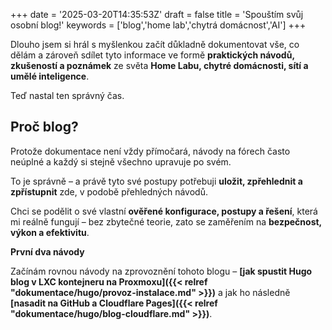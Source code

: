 +++
date = '2025-03-20T14:35:53Z'
draft = false
title = 'Spouštím svůj osobní blog!'
keywords = ['blog','home lab','chytrá domácnost','AI']
+++

Dlouho jsem si hrál s myšlenkou začít důkladně dokumentovat vše, co dělám a zároveň sdílet tyto informace ve formě **praktických návodů, zkušeností a poznámek** ze světa **Home Labu, chytré domácnosti, sítí a umělé inteligence**.

Teď nastal ten správný čas.
## Proč blog?

Protože dokumentace není vždy přímočará, návody na fórech často neúplné a každý si stejně všechno upravuje po svém.

To je správně – a právě tyto své postupy potřebuji **uložit, zpřehlednit a zpřístupnit** zde, v podobě přehledných návodů.

Chci se podělit o své vlastní **ověřené konfigurace, postupy a řešení**, která mi reálně fungují – bez zbytečné teorie, zato se zaměřením na **bezpečnost, výkon a efektivitu**.

**První dva návody**

Začínám rovnou návody na zprovoznění tohoto blogu – **[jak spustit Hugo blog v LXC kontejneru na Proxmoxu]({{< relref "dokumentace/hugo/provoz-instalace.md" >}})** a jak ho následně **[nasadit na GitHub a Cloudflare Pages]({{< relref "dokumentace/hugo/blog-cloudflare.md" >}})**.